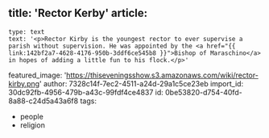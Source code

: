title: 'Rector Kerby'
article:
  -
    type: text
    text: '<p>Rector Kirby is the youngest rector to ever supervise a parish without supervision. He was appointed by the <a href="{{ link:142bf2a7-4628-4176-950b-3ddf6ce545b8 }}">Bishop of Maraschino</a> in hopes of adding a little fun to his flock.</p>'
featured_image: 'https://thiseveningsshow.s3.amazonaws.com/wiki/rector-kirby.png'
author: 7328c14f-7ec2-4511-a24d-29a1c5ce23eb
import_id: 30dc92fb-4956-479b-a43c-99fdf4ce4837
id: 0be53820-d754-40fd-8a88-c24d5a43a6f8
tags:
  - people
  - religion

